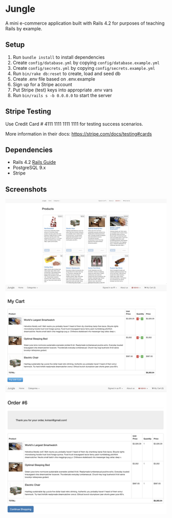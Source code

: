 # Jungle

A mini e-commerce application built with Rails 4.2 for purposes of teaching Rails by example.

## Setup

1. Run `bundle install` to install dependencies
2. Create `config/database.yml` by copying `config/database.example.yml`
3. Create `config/secrets.yml` by copying `config/secrets.example.yml`
4. Run `bin/rake db:reset` to create, load and seed db
5. Create .env file based on .env.example
6. Sign up for a Stripe account
7. Put Stripe (test) keys into appropriate .env vars
8. Run `bin/rails s -b 0.0.0.0` to start the server

## Stripe Testing

Use Credit Card # 4111 1111 1111 1111 for testing success scenarios.

More information in their docs: <https://stripe.com/docs/testing#cards>

## Dependencies

- Rails 4.2 [Rails Guide](http://guides.rubyonrails.org/v4.2/)
- PostgreSQL 9.x
- Stripe

## Screenshots

![Homepage](https://github.com/noahnovickf/Jungle-Project/blob/master/public/Screen%20Shot%202020-04-08%20at%206.22.32%20PM.png)
![Cart](https://github.com/noahnovickf/Jungle-Project/blob/master/public/Screen%20Shot%202020-04-08%20at%206.23.00%20PM.png)
![Order Confirmation](https://github.com/noahnovickf/Jungle-Project/blob/master/public/Screen%20Shot%202020-04-08%20at%206.23.24%20PM.png)
